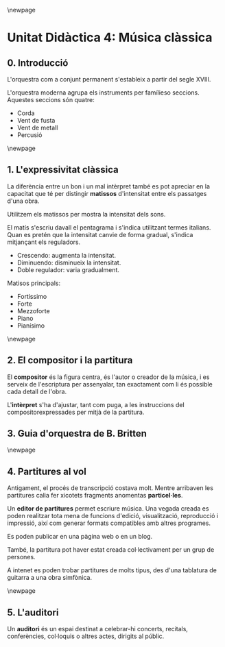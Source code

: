 \newpage

# Unitat Didàctica 4: Música clàssica

## 0. Introducció

L'orquestra com a conjunt permanent s'estableix a partir del segle XVIII.

L'orquestra moderna agrupa els instruments per famílieso seccions. Aquestes seccions són quatre:

- Corda
- Vent de fusta
- Vent de metall
- Percusió

\newpage

## 1. L'expressivitat clàssica

La diferència entre un bon i un mal intèrpret també es pot apreciar en la capacitat que té per distingir **matissos** d'intensitat entre els passatges d'una obra.

Utilitzem els matissos per mostra la intensitat dels sons.

El matís s'escriu davall  el pentagrama i s'indica utilitzant termes italians. Quan es pretén que la intensitat canvie de forma gradual, s'indica mitjançant els reguladors.

- Crescendo: augmenta la intensitat.
- Diminuendo: disminueix la intensitat.
- Doble regulador: varia gradualment.

Matisos principals:

- Fortíssimo
- Forte
- Mezzoforte
- Piano
- Pianísimo

\newpage

## 2. El compositor i la partitura

El **compositor** és la figura centra, és l'autor o creador de la música, i es serveix de l'escriptura per assenyalar, tan exactament com li és possible cada detall de l'obra.

L'**intèrpret** s'ha d'ajustar, tant com puga, a les instruccions del compositorexpressades per mitjà de la partitura.

## 3. Guia d'orquestra de B. Britten

\newpage

## 4. Partitures al vol

Antigament, el procés de transcripció costava molt. Mentre arribaven les partitures calia fer xicotets fragments anomentas **particel·les**.

Un **editor de partitures** permet escriure música. Una vegada creada es poden realitzar tota mena de funcions d'edició, visualització, reproducció i impressió, així com generar formats compatibles amb altres programes.

Es poden publicar en una pàgina web o en un blog.

També, la partitura pot haver estat creada col·lectivament per un grup de persones.

A intenet es poden trobar partitures de molts tipus, des d'una tablatura de guitarra a una obra simfònica.

\newpage

## 5. L'auditori

Un **auditori** és un espai destinat a celebrar-hi concerts, recitals, conferències, col·loquis o altres actes, dirigits al públic.



